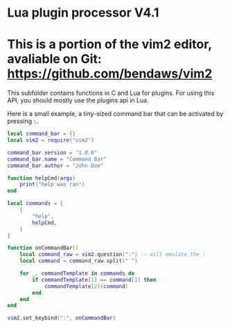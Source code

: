 Lua plugin processor V4.1
===============================

This is a portion of the vim2 editor, avaliable on Git: https://github.com/bendaws/vim2
===============================

This subfolder contains functions in C and Lua for plugins. For using this API, you should mostly use the plugins api in Lua.

Here is a small example, a tiny-sized command bar that can be activated by pressing `:`.
```lua
local command_bar = {}
local vim2 = require("vim2")

command_bar.version = "1.0.0"
command_bar.name = "Command Bar"
command_bar.author = "John Doe"

function helpCmd(args)
    print("help was ran")
end

local commands = {
    {
        "help",
        helpCmd,
    }
}

function onCommandBar()
    local command_raw = vim2.question(":") -- will emulate the :
    local command = command_raw.split(" ")

    for _, commandTemplate in commands do
        if commandTemplate[1] == command[1] then
            commandTemplate[2](command)
        end    
    end
end

vim2.set_keybind(":", onCommandBar)
```
